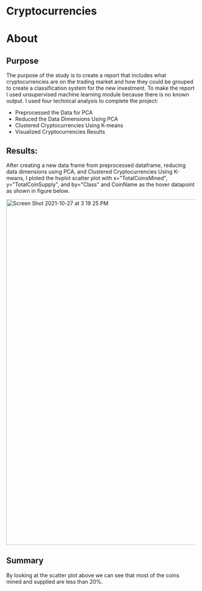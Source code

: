 # Cryptocurrencies
# About
## Purpose
The purpose of the study is to create a report that includes what cryptocurrencies are on the trading market and how they could be grouped to create a 
classification system for the new investment. To make the report I used unsupervised machine learning module because there is no known output.
I used four technical analysis to complete the project:
- Preprocessed the Data for PCA
- Reduced the Data Dimensions Using PCA
- Clustered Cryptocurrencies Using K-means
- Visualized Cryptocurrencies Results

## Results:
After creating a new data frame from preprocessed dataframe, reducing data dimensions using PCA, and Clustered Cryptocurrencies Using K-means, I ploted the hvplot scatter plot with x="TotalCoinsMined", y="TotalCoinSupply", and by="Class" and CoinName as the hover datapoint as shown in figure below.

<img width="918" alt="Screen Shot 2021-10-27 at 3 19 25 PM" src="https://user-images.githubusercontent.com/85364095/139155538-42b2e6d0-b7b2-4c99-84be-84b26cf763a4.png">

## Summary 
By looking at the scatter plot above we can see that most of the coins mined and supplied are less than 20%. 
